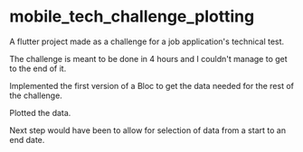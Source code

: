 # mobile_tech_challenge_plotting

A flutter project made as a challenge for a job application's technical test.

The challenge is meant to be done in 4 hours and I couldn't manage to get to the end of it.

Implemented the first version of a Bloc to get the data needed for the rest of the challenge.

Plotted the data.

Next step would have been to allow for selection of data from a start to an end date.
